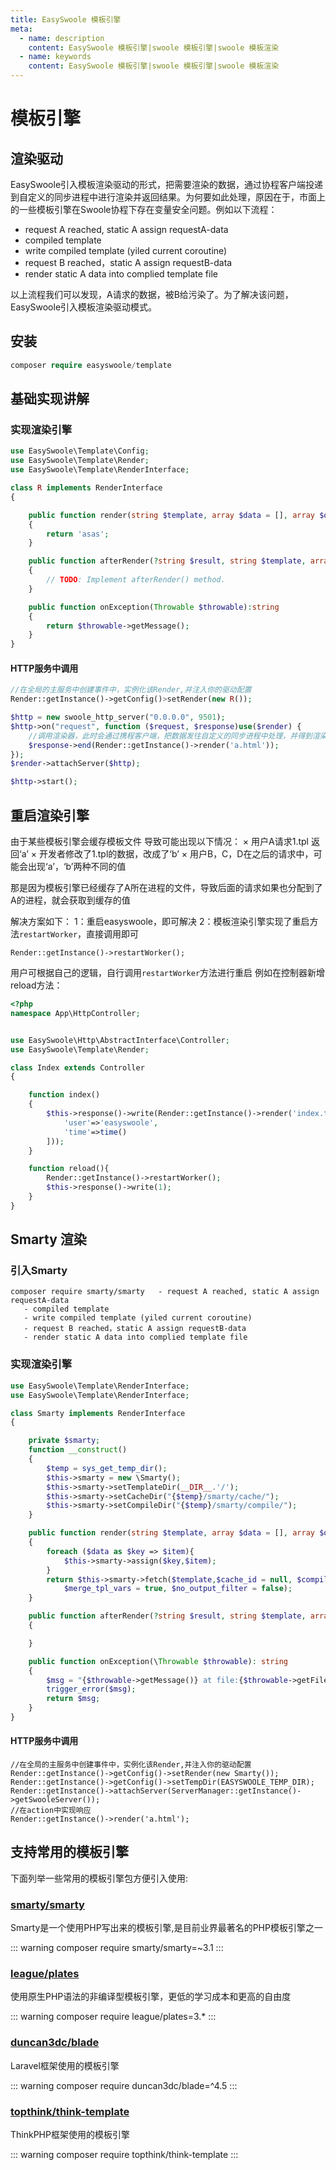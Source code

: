 ```yaml
---
title: EasySwoole 模板引擎
meta:
  - name: description
    content: EasySwoole 模板引擎|swoole 模板引擎|swoole 模板渲染
  - name: keywords
    content: EasySwoole 模板引擎|swoole 模板引擎|swoole 模板渲染
---
```


# 模板引擎
## 渲染驱动
EasySwoole引入模板渲染驱动的形式，把需要渲染的数据，通过协程客户端投递到自定义的同步进程中进行渲染并返回结果。为何要如此处理，原因在于，市面上的一些模板引擎在Swoole协程下存在变量安全问题。例如以下流程：
   
   - request A reached, static A assign requestA-data
   - compiled template 
   - write compiled template (yiled current coroutine)
   - request B reached，static A assign requestB-data
   - render static A data into complied template file
   
   以上流程我们可以发现，A请求的数据，被B给污染了。为了解决该问题，EasySwoole引入模板渲染驱动模式。

## 安装
```php
composer require easyswoole/template
```    

## 基础实现讲解
### 实现渲染引擎
```php
use EasySwoole\Template\Config;
use EasySwoole\Template\Render;
use EasySwoole\Template\RenderInterface;

class R implements RenderInterface
{

    public function render(string $template, array $data = [], array $options = []):?string
    {
        return 'asas';
    }

    public function afterRender(?string $result, string $template, array $data = [], array $options = [])
    {
        // TODO: Implement afterRender() method.
    }

    public function onException(Throwable $throwable):string
    {
        return $throwable->getMessage();
    }
}

```  

#### HTTP服务中调用
```php
//在全局的主服务中创建事件中，实例化该Render,并注入你的驱动配置
Render::getInstance()->getConfig()>setRender(new R());

$http = new swoole_http_server("0.0.0.0", 9501);
$http->on("request", function ($request, $response)use($render) {
    //调用渲染器，此时会通过携程客户端，把数据发往自定义的同步进程中处理，并得到渲染结果
    $response->end(Render::getInstance()->render('a.html'));
});
$render->attachServer($http);

$http->start();
```

## 重启渲染引擎
由于某些模板引擎会缓存模板文件
导致可能出现以下情况：
 × 用户A请求1.tpl 返回‘a’
 × 开发者修改了1.tpl的数据，改成了‘b’
 × 用户B，C，D在之后的请求中，可能会出现‘a’，‘b’两种不同的值
 
那是因为模板引擎已经缓存了A所在进程的文件，导致后面的请求如果也分配到了A的进程，就会获取到缓存的值

解决方案如下：
1：重启easyswoole，即可解决
2：模板渲染引擎实现了重启方法`restartWorker`，直接调用即可

````
Render::getInstance()->restartWorker();
````
用户可根据自己的逻辑，自行调用`restartWorker`方法进行重启
例如在控制器新增reload方法：
````php
<?php
namespace App\HttpController;


use EasySwoole\Http\AbstractInterface\Controller;
use EasySwoole\Template\Render;

class Index extends Controller
{

    function index()
    {
        $this->response()->write(Render::getInstance()->render('index.tpl',[
            'user'=>'easyswoole',
            'time'=>time()
        ]));
    }

    function reload(){
        Render::getInstance()->restartWorker();
        $this->response()->write(1);
    }
}
````






## Smarty 渲染
### 引入Smarty
```
composer require smarty/smarty   - request A reached, static A assign requestA-data
   - compiled template 
   - write compiled template (yiled current coroutine)
   - request B reached，static A assign requestB-data
   - render static A data into complied template file

```

### 实现渲染引擎
```php
use EasySwoole\Template\RenderInterface;
use EasySwoole\Template\RenderInterface;

class Smarty implements RenderInterface
{

    private $smarty;
    function __construct()
    {
        $temp = sys_get_temp_dir();
        $this->smarty = new \Smarty();
        $this->smarty->setTemplateDir(__DIR__.'/');
        $this->smarty->setCacheDir("{$temp}/smarty/cache/");
        $this->smarty->setCompileDir("{$temp}/smarty/compile/");
    }

    public function render(string $template, array $data = [], array $options = []): ?string
    {
        foreach ($data as $key => $item){
            $this->smarty->assign($key,$item);
        }
        return $this->smarty->fetch($template,$cache_id = null, $compile_id = null, $parent = null, $display = false,
            $merge_tpl_vars = true, $no_output_filter = false);
    }

    public function afterRender(?string $result, string $template, array $data = [], array $options = [])
    {

    }

    public function onException(\Throwable $throwable): string
    {
        $msg = "{$throwable->getMessage()} at file:{$throwable->getFile()} line:{$throwable->getLine()}";
        trigger_error($msg);
        return $msg;
    }
}
```


#### HTTP服务中调用
```
//在全局的主服务中创建事件中，实例化该Render,并注入你的驱动配置
Render::getInstance()->getConfig()->setRender(new Smarty());
Render::getInstance()->getConfig()->setTempDir(EASYSWOOLE_TEMP_DIR);
Render::getInstance()->attachServer(ServerManager::getInstance()->getSwooleServer());
//在action中实现响应
Render::getInstance()->render('a.html');

```
 
## 支持常用的模板引擎
 
下面列举一些常用的模板引擎包方便引入使用:
 
### [smarty/smarty](https://github.com/smarty-php/smarty)
 
Smarty是一个使用PHP写出来的模板引擎,是目前业界最著名的PHP模板引擎之一
 

::: warning 
composer require smarty/smarty=~3.1
:::

 
 
### [league/plates](https://github.com/thephpleague/plates)
 
使用原生PHP语法的非编译型模板引擎，更低的学习成本和更高的自由度
 

::: warning 
composer require league/plates=3.*
:::

 
### [duncan3dc/blade](https://github.com/duncan3dc/blade)
 
Laravel框架使用的模板引擎
 

::: warning 
composer require duncan3dc/blade=^4.5
:::

 
### [topthink/think-template](https://github.com/top-think/think-template)
 
ThinkPHP框架使用的模板引擎
 

::: warning 
 composer require topthink/think-template
:::
